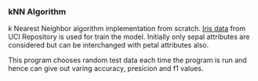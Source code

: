 ### kNN Algorithm
k Nearest Neighbor algorithm implementation from scratch.
[Iris data](https://archive.ics.uci.edu/dataset/53/iris) from UCI Repository is used for train 
the model. Initially only sepal attributes are considered but can be interchanged with petal 
attributes also.

This program chooses random test data each time the program is run and hence can give out varing 
accuracy, presicion and f1 values. 
